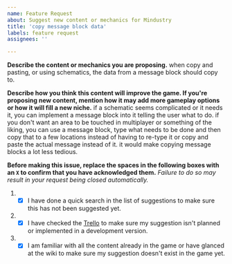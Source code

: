 ```yaml
---
name: Feature Request
about: Suggest new content or mechanics for Mindustry
title: 'copy message block data'
labels: feature request
assignees: ''

---
```


**Describe the content or mechanics you are proposing.**
when copy and pasting, or using schematics, the data from a message block should copy to.


**Describe how you think this content will improve the game. If you're proposing new content, mention how it may add more gameplay options or how it will fill a new niche.**
if a schematic seems complicated or it needs it, you can implement a message block into it telling the user what to do. if you don't want an area to be touched in multiplayer or something of the liking, you can use a message block,
type what needs to be done and then copy that to a few locations instead of having to re-type it or copy and paste the actual message instead of it. it would make copying message blocks a lot less tedious.  


**Before making this issue, replace the spaces in the following boxes with an `X` to confirm that you have acknowledged them.** *Failure to do so may result in your request being closed automatically.*



1. - [x] I have done a quick search in the list of suggestions to make sure this has not been suggested yet.
2. - [x] I have checked the [Trello](https://trello.com/b/aE2tcUwF/mindustry-trello) to make sure my suggestion isn't planned or implemented in a development version.
3. - [x] I am familiar with all the content already in the game or have glanced at the wiki to make sure my suggestion doesn't exist in the game yet.
